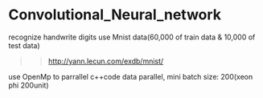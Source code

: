 # Convolutional_Neural_network
recognize handwrite digits
use Mnist data(60,000 of train data & 10,000 of test data)
>> http://yann.lecun.com/exdb/mnist/

use OpenMp to parrallel c++code
data parallel, mini batch size: 200(xeon phi 200unit)
